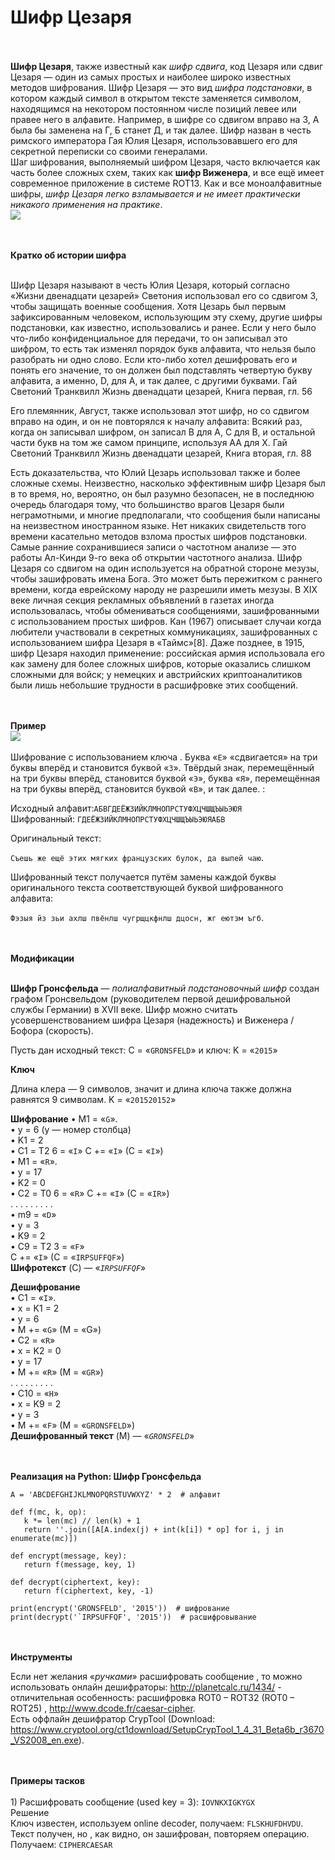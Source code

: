 # Шифр Цезаря


<br/><br/>**Шифр Цезаря**, также известный  как _шифр сдвига_, код Цезаря или сдвиг Цезаря — один из самых простых и наиболее широко известных методов шифрования.
Шифр Цезаря — это вид _шифра подстановки_, в котором каждый символ в открытом тексте заменяется символом, находящимся на некотором постоянном числе позиций левее или правее него в алфавите. Например, в шифре со сдвигом вправо на 3, А была бы  заменена на Г, Б станет Д, и так далее.
Шифр назван в честь римского императора Гая Юлия Цезаря, использовавшего его для секретной переписки со своими генералами.  
Шаг шифрования, выполняемый шифром Цезаря, часто включается как часть более сложных схем, таких как **шифр Виженера**, и все ещё имеет современное приложение в системе ROT13. Как и все моноалфавитные шифры, *шифр Цезаря легко взламывается и не имеет практически никакого применения на практике*.   
![](http://wikiimages.qwika.com/thumb/en/7/75/Caesar3.png/320px-Caesar3.png)

<br/><br/>**Кратко об истории шифра**

<br/>Шифр Цезаря называют в честь Юлия Цезаря, который согласно «Жизни двенадцати цезарей» Светония использовал его со сдвигом 3, чтобы защищать военные сообщения. Хотя Цезарь был первым зафиксированным человеком, использующим эту схему, другие шифры подстановки, как известно, использовались и ранее.
 	Если у него было что-либо конфиденциальное для передачи, то он записывал это шифром, то есть так изменял порядок букв алфавита, что нельзя было разобрать ни одно слово. Если кто-либо хотел дешифровать его и понять его значение, то он должен был подставлять четвертую букву алфавита, а именно, D, для A, и так далее, с другими буквами.
Гай Светоний Транквилл Жизнь двенадцати цезарей, Книга первая, гл. 56

Его племянник, Август, также использовал этот шифр, но со сдвигом вправо на один, и он не повторялся к началу алфавита:
 	Всякий раз, когда он записывал шифром, он записал B для A, C для B, и остальной части букв на том же самом принципе, используя AA для X.
Гай Светоний Транквилл Жизнь двенадцати цезарей, Книга вторая, гл. 88

Есть доказательства, что Юлий Цезарь использовал также и более сложные схемы.
Неизвестно, насколько эффективным шифр Цезаря был в то время, но, вероятно, он был разумно безопасен, не в последнюю очередь благодаря тому, что большинство врагов Цезаря были неграмотными, и многие предполагали, что сообщения были написаны на неизвестном иностранном языке. Нет никаких свидетельств того времени касательно методов взлома простых шифров подстановки. Самые ранние сохранившиеся записи о частотном анализе — это работы Ал-Кинди 9-го века об открытии частотного анализа.
Шифр Цезаря со сдвигом на один используется на обратной стороне мезузы, чтобы зашифровать имена Бога. Это может быть пережитком с раннего времени, когда еврейскому народу не разрешили иметь мезузы.
В XIX веке личная секция рекламных объявлений в газетах иногда использовалась, чтобы обмениваться сообщениями, зашифрованными с использованием простых шифров. Кан (1967) описывает случаи когда любители участвовали в секретных коммуникациях, зашифрованных с использованием шифра Цезаря в «Таймс»[8]. Даже позднее, в 1915, шифр Цезаря находил применение: российская армия использовала его как замену для более сложных шифров, которые оказались слишком сложными для войск; у немецких и австрийских криптоаналитиков были лишь небольшие трудности в расшифровке этих сообщений.





<br/><br/>**Пример**    
![](http://kriptografea.narod.ru/ver6.jpg)  
<br/>Шифрование с использованием ключа  . Буква «`Е`» «сдвигается» на три буквы вперёд и становится буквой «`З`». Твёрдый знак, перемещённый на три буквы вперёд, становится буквой «`Э`», буква «`Я`», перемещённая на три буквы вперёд, становится буквой «`В`», и так далее. :

Исходный алфавит:`АБВГДЕЁЖЗИЙКЛМНОПРСТУФХЦЧШЩЪЫЬЭЮЯ`    
Шифрованный: `ГДЕЁЖЗИЙКЛМНОПРСТУФХЦЧШЩЪЫЬЭЮЯАБВ`    

Оригинальный текст:

`Съешь же ещё этих мягких французских булок, да выпей чаю`.

Шифрованный текст получается путём замены каждой буквы оригинального текста соответствующей буквой шифрованного алфавита:

`Фэзыя йз зьи ахлш пвёнлш чугрщцкфнлш дцосн, жг еютзм ъгб`.

<br/><br/>**Модификации**


<br/>**Шифр Гронсфельда** — _полиалфавитный подстановочный шифр_ создан графом Гронсвельдом (руководителем первой дешифровальной службы Германии) в XVII веке. Шифр можно считать усовершенствованием шифра Цезаря (надежность) и Виженера / Бофора (скорость).


Пусть дан исходный текст: C = «`GRONSFELD`»
и ключ: K = «`2015`»

**Ключ**


Длина клера — 9 символов, значит и длина ключа также должна равнятся 9 символам.
K = «`201520152`»

**Шифрование**
•	M1 = «`G`».  
•	y = 6 (y — номер столбца)  
•	K1 = 2  
•	С1 = T2 6 = «`I`»
C += «`I`» (C = «`I`»)  
•	M1 = «`R`».   
•	y = 17  
•	K2 = 0  
•	С2 = T0 6 = «`R`»
C += «`I`» (C = «`IR`»)  
. . . . . . . . .  
•	m9 = «`D`»  
•	y = 3  
•	K9 = 2  
•	С9 = T2 3 = «`F`»  
C += «`I`» (C = «`IRPSUFFQF`»)  
**Шифротекст** (C) — «*`IRPSUFFQF`*»

**Дешифрование**  
•	C1 = «`I`».  
•	x = K1 = 2  
•	y = 6  
•	M += «`G`» (M = «G»)  
•	C2 = «`R`»  
•	x = K2 = 0  
•	y = 17  
•	M += «`R`» (M = «`GR`»)  
. . . . . . . . .  
•	C10 = «`H`»  
•	x = K9 = 2  
•	y = 3  
•	M += «`F`» (M = «`GRONSFELD`»)  
**Дешифрованный текст** (M) — «_`GRONSFELD`_»


<br/><br/>**Реализация на Python: Шифр Гронсфельда**



    A = 'ABCDEFGHIJKLMNOPQRSTUVWXYZ' * 2  # алфавит

    def f(mc, k, op):  
       k *= len(mc) // len(k) + 1  
       return ''.join([A[A.index(j) + int(k[i]) * op] for i, j in enumerate(mc)])  

    def encrypt(message, key):  
       return f(message, key, 1)  

    def decrypt(ciphertext, key):  
       return f(ciphertext, key, -1)  

    print(encrypt('GRONSFELD', '2015'))  # шифрование  
    print(decrypt('`IRPSUFFQF', '2015'))  # расшифровывание



<br/><br/>**Инструменты**

Если нет желания «_ручками_» расшифровать сообщение ,  то можно использовать онлайн дешифраторы: <http://planetcalc.ru/1434/> - отличительная особенность: расшифровка  ROT0 – ROT32 (ROT0 – ROT25) , <http://www.dcode.fr/caesar-cipher>.  
Есть оффлайн дешифратор CrypTool
(Download: <https://www.cryptool.org/ct1download/SetupCrypTool_1_4_31_Beta6b_r3670_VS2008_en.exe>).

<br/><br/>**Примеры тасков**  
<br/>1)  Расшифровать сообщение (used key = 3): `IOVNKXIGKYGX`   
Решение   
Ключ известен, используем  online decoder, получаем: `FLSKHUFDHVDU`.
Текст получен, но , как видно,  он зашифрован, повторяем операцию.  
Получаем: `CIPHERCAESAR`
